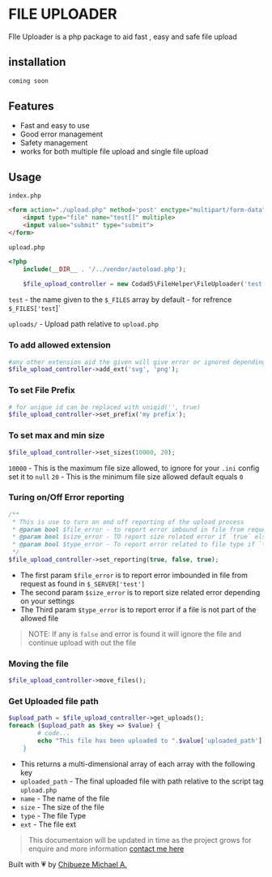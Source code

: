 # FILE UPLOADER
FIle Uploader is a php package to aid fast , easy and safe file upload

## installation
```bash
coming soon
```
## Features
- Fast and easy to use 
- Good error management
- Safety management
- works for both multiple file upload and single file upload

## Usage
`index.php`
```html
<form action="./upload.php" method='post' enctype="multipart/form-data">
    <input type="file" name="test[]" multiple>
    <input value="submit" type="submit">
</form>
```
`upload.php`
```php
<?php
    include(__DIR__ . '/../vendor/autoload.php');
    
    $file_upload_controller = new Codad5\FileHelper\FileUploader('test', "uploads/");
```
`test` - the name given to the `$_FILES` array by default - for refrence `$_FILES['test`]`

`uploads/` - Upload path relative to `upload.php`


### To add allowed extension 

```php
#any other extension aid the given will give error or ignored depending on your error settings
$file_upload_controller->add_ext('svg', 'png');
```
### To set File Prefix 
```php
# for unique id can be replaced with uniqid('', true)
$file_upload_controller->set_prefix('my prefix');
```
### To set max and min size
```php
$file_upload_controller->set_sizes(10000, 20);
```
`10000` - This is the maximum file size allowed, to ignore for your `.ini` config set it to `null`
`20` - This is the minimum file size allowed default equals `0`

### Turing on/Off Error reporting 
```php
/**
 * This is use to turn on and off reporting of the upload process
 * @param bool $file_error - to report error imbound in file from request if `true` else ignore
 * @param bool $size_error - TO report size related error if `true` else ignore
 * @param bool $type_error - To report error related to file type if `true` else ignore
 */
$file_upload_controller->set_reporting(true, false, true);
```
- The first param `$file_error` is to report error imbounded in file from request as found in `$_SERVER['test']`
- The second param `$size_error` is to report size related error depending on your settings
- The Third param `$type_error` is to report error if a file is not part of the allowed file
> NOTE: If any is `false` and error is found it will ignore the file and continue upload with out the file

### Moving the file
```php
$file_upload_controller->move_files();
```
### Get Uploaded file path
```php
$upload_path = $file_upload_controller->get_uploads();
foreach ($upload_path as $key => $value) {
        # code...
        echo "This file has been uploaded to ".$value['uploaded_path']."<br/>;
    }
```
- This returns a multi-dimensional array of each array with the following key
- `uploaded_path` - The final uploaded file with path relative to the script tag `upload.php`
- `name` - The name of the file 
- `size` - The size of the file
- `type` - The file Type
- `ext` - The file ext 



> This documentaion will be updated in time as the project grows
> for enquire and more information [contact me here](https://twitter.com/codad5_)

Built with 💗 by [Chibueze Michael A.](https://github.com/codad5)